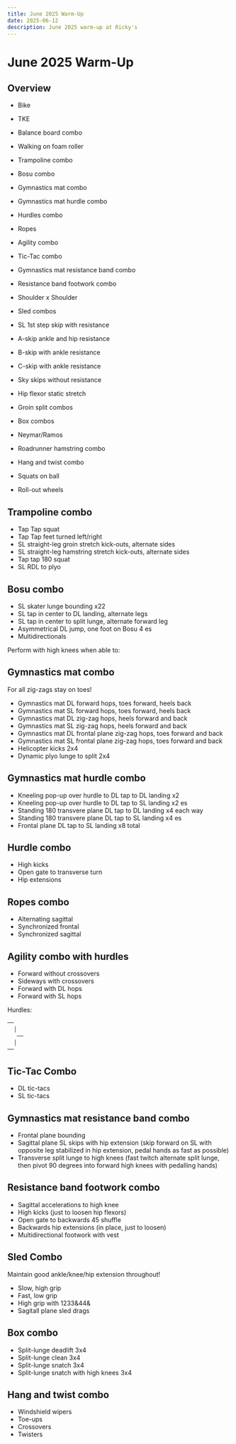 ```yaml
---
title: June 2025 Warm-Up
date: 2025-06-12
description: June 2025 warm-up at Ricky's
---
```


# June 2025 Warm-Up

## Overview

- Bike
- TKE
- Balance board combo
- Walking on foam roller
- Trampoline combo
- Bosu combo
- Gymnastics mat combo
- Gymnastics mat hurdle combo
- Hurdles combo
- Ropes
- Agility combo
- Tic-Tac combo
- Gymnastics mat resistance band combo
- Resistance band footwork combo
- Shoulder x Shoulder
- Sled combos

- SL 1st step skip with resistance
- A-skip ankle and hip resistance
- B-skip with ankle resistance
- C-skip with ankle resistance
- Sky skips without resistance
- Hip flexor static stretch
- Groin split combos

- Box combos
- Neymar/Ramos
- Roadrunner hamstring combo
- Hang and twist combo
- Squats on ball
- Roll-out wheels

## Trampoline combo

- Tap Tap squat
- Tap Tap feet turned left/right
- SL straight-leg groin stretch kick-outs, alternate sides
- SL straight-leg hamstring stretch kick-outs, alternate sides
- Tap tap 180 squat
- SL RDL to plyo

## Bosu combo

- SL skater lunge bounding x22
- SL tap in center to DL landing, alternate legs
- SL tap in center to split lunge, alternate forward leg
- Asymmetrical DL jump, one foot on Bosu 4 es
- Multidirectionals

Perform with high knees when able to:

## Gymnastics mat combo

For all zig-zags stay on toes!

- Gymnastics mat DL forward hops, toes forward, heels back
- Gymnastics mat SL forward hops, toes forward, heels back
- Gymnastics mat DL zig-zag hops, heels forward and back
- Gymnastics mat SL zig-zag hops, heels forward and back
- Gymnastics mat DL frontal plane zig-zag hops, toes forward and back
- Gymnastics mat SL frontal plane zig-zag hops, toes forward and back
- Helicopter kicks 2x4
- Dynamic plyo lunge to split 2x4

## Gymnastics mat hurdle combo

- Kneeling pop-up over hurdle to DL tap to DL landing x2
- Kneeling pop-up over hurdle to DL tap to SL landing x2 es
- Standing 180 transvere plane DL tap to DL landing x4 each way
- Standing 180 transvere plane DL tap to SL landing x4 es
- Frontal plane DL tap to SL landing x8 total

## Hurdle combo

- High kicks
- Open gate to transverse turn
- Hip extensions

## Ropes combo

- Alternating sagittal
- Synchronized frontal
- Synchronized sagittal

## Agility combo with hurdles

- Forward without crossovers
- Sideways with crossovers
- Forward with DL hops
- Forward with SL hops

Hurdles:

```txt
──
  │
   ──
  │
──
```

## Tic-Tac Combo

- DL tic-tacs
- SL tic-tacs

## Gymnastics mat resistance band combo

- Frontal plane bounding
- Sagittal plane SL skips with hip extension (skip forward on SL with opposite leg stabilized in hip extension, pedal hands as fast as possible)
- Transverse split lunge to high knees (fast twitch alternate split lunge, then pivot 90 degrees into forward high knees with pedalling hands)

## Resistance band footwork combo

- Sagittal accelerations to high knee
- High kicks (just to loosen hip flexors)
- Open gate to backwards 45 shuffle
- Backwards hip extensions (in place, just to loosen)
- Multidirectional footwork with vest

## Sled Combo

Maintain good ankle/knee/hip extension throughout!

- Slow, high grip
- Fast, low grip
- High grip with 1233&44&
- Sagitall plane sled drags

## Box combo

- Split-lunge deadlift 3x4
- Split-lunge clean 3x4
- Split-lunge snatch 3x4
- Split-lunge snatch with high knees 3x4

## Hang and twist combo

- Windshield wipers
- Toe-ups
- Crossovers
- Twisters
